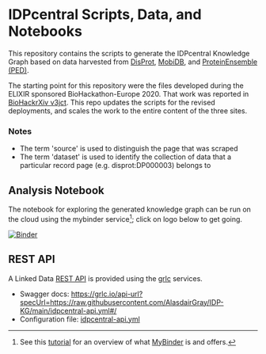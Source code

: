 # IDPcentral Scripts, Data, and Notebooks

This repository contains the scripts to generate the IDPcentral Knowledge Graph based on data harvested from [DisProt](https://disprot.org/), [MobiDB](https://mobidb.org/), and [ProteinEnsemble (PED)](https://proteinensemble.org/).

The starting point for this repository were the files developed during the ELIXIR sponsored BioHackathon-Europe 2020. That work was reported in [BioHackrXiv v3jct](https://doi.org/10.37044/osf.io/v3jct). This repo updates the scripts for the revised deployments, and scales the work to the entire content of the three sites.

### Notes

- The term 'source' is used to distinguish the page that was scraped
- The term 'dataset' is used to identify the collection of data that a particular record page (e.g. disprot:DP000003) belongs to

## Analysis Notebook

The notebook for exploring the generated knowledge graph can be run on the cloud using the mybinder service[^1]; click on logo below to get going.

[![Binder](https://mybinder.org/badge_logo.svg)](https://mybinder.org/v2/gh/AlasdairGray/IDP-KG/HEAD?labpath=notebooks%2FAnalysisQueries.ipynb)

[^1]: See this [tutorial](https://github.com/alan-turing-institute/the-turing-way/blob/main/workshops/boost-research-reproducibility-binder/workshop-presentations/zero-to-binder-python.md) for an overview of what [MyBinder](https://mybinder.org/) is and offers.

## REST API

A Linked Data [REST API](https://grlc.io/api-url?specUrl=https://raw.githubusercontent.com/AlasdairGray/IDP-KG/main/idpcentral-api.yml#/) is provided using the [grlc](https://grlc.io) services. 

- Swagger docs: https://grlc.io/api-url?specUrl=https://raw.githubusercontent.com/AlasdairGray/IDP-KG/main/idpcentral-api.yml#/
- Configuration file: [idpcentral-api.yml](idpcentral-api.yml)
